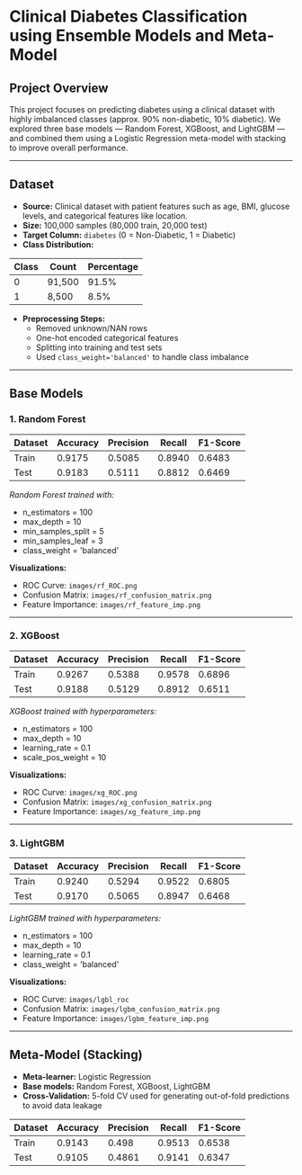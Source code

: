 # Clinical Diabetes Classification using Ensemble Models and Meta-Model

## Project Overview
This project focuses on predicting diabetes using a clinical dataset with highly imbalanced classes (approx. 90% non-diabetic, 10% diabetic). We explored three base models — Random Forest, XGBoost, and LightGBM — and combined them using a Logistic Regression meta-model with stacking to improve overall performance.

---

## Dataset
- **Source:** Clinical dataset with patient features such as age, BMI, glucose levels, and categorical features like location.
- **Size:** 100,000 samples (80,000 train, 20,000 test)
- **Target Column:** `diabetes` (0 = Non-Diabetic, 1 = Diabetic)
- **Class Distribution:**

| Class | Count | Percentage |
|-------|-------|------------|
| 0     | 91,500| 91.5%      |
| 1     | 8,500 | 8.5%       |

- **Preprocessing Steps:**
  - Removed unknown/NAN rows
  - One-hot encoded categorical features
  - Splitting into training and test sets
  - Used `class_weight='balanced'` to handle class imbalance

---

## Base Models

### 1. Random Forest
| Dataset | Accuracy | Precision | Recall | F1-Score |
|---------|----------|-----------|--------|----------|
| Train   | 0.9175   | 0.5085    | 0.8940 | 0.6483   |
| Test    | 0.9183   | 0.5111    | 0.8812 | 0.6469   |

*Random Forest trained with:*  
- n_estimators = 100  
- max_depth = 10  
- min_samples_split = 5  
- min_samples_leaf = 3  
- class_weight = 'balanced'

**Visualizations:**  
- ROC Curve: `images/rf_ROC.png`  
- Confusion Matrix: `images/rf_confusion_matrix.png`  
- Feature Importance: `images/rf_feature_imp.png`  

---

### 2. XGBoost
| Dataset | Accuracy | Precision | Recall | F1-Score |
|---------|----------|-----------|--------|----------|
| Train   | 0.9267   | 0.5388    | 0.9578 | 0.6896   |
| Test    | 0.9188   | 0.5129    | 0.8912 | 0.6511   |

*XGBoost trained with hyperparameters:*  
- n_estimators = 100  
- max_depth = 10  
- learning_rate = 0.1  
- scale_pos_weight = 10  

**Visualizations:**  
- ROC Curve: `images/xg_ROC.png`  
- Confusion Matrix: `images/xg_confusion_matrix.png`  
- Feature Importance: `images/xg_feature_imp.png`

---

### 3. LightGBM
| Dataset | Accuracy | Precision | Recall | F1-Score |
|---------|----------|-----------|--------|----------|
| Train   | 0.9240   | 0.5294    | 0.9522 | 0.6805   |
| Test    | 0.9170   | 0.5065    | 0.8947 | 0.6468   |

*LightGBM trained with hyperparameters:*  
- n_estimators = 100  
- max_depth = 10  
- learning_rate = 0.1  
- class_weight = 'balanced'  

**Visualizations:**  
- ROC Curve: `images/lgbl_roc`  
- Confusion Matrix: `images/lgbm_confusion_matrix.png`  
- Feature Importance: `images/lgbm_feature_imp.png`

---

## Meta-Model (Stacking)
- **Meta-learner:** Logistic Regression
- **Base models:** Random Forest, XGBoost, LightGBM
- **Cross-Validation:** 5-fold CV used for generating out-of-fold predictions to avoid data leakage

| Dataset | Accuracy | Precision | Recall | F1-Score |
|---------|----------|-----------|--------|----------|
| Train   | 0.9143   | 0.498     | 0.9513 | 0.6538   |
| Test    | 0.9105   | 0.4861    | 0.9141 | 0.6347   |


